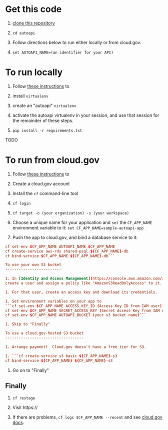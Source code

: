 
Get this code  
=============


1. [clone this repository]()

1. `cd autoapi`

1. Follow directions below to run either locally or from cloud.gov.

1. `set AUTOAPI_NAME=(an identifier for your API)`

To run locally
==============

1. Follow [these instructions]() to

  1. install `virtualenv`
  1. create an "autoapi" `virtualenv`
  1. activate the autoapi virtualenv in your session, and use that session for the remainder of these steps.

1. `pip install -r requirements.txt`

TODO

To run from cloud.gov
=====================

1. Follow [these instructions]() to

  1. Create a cloud.gov account
  2. Install the `cf` command-line tool
  3. `cf login`
  4. `cf target -o (your organization) -s (your workspace)`

1. Choose a unique name for your application and `set` the `CF_APP_NAME` environment variable to it: `set CF_APP_NAME=sample-autoapi-app`

1. Push the app to cloud.gov, and bind a database service to it:

```cf push $CF_APP_NAME
cf set-env $CF_APP_NAME AUTOAPI_NAME $CF_APP_NAME
cf create-service aws-rds shared-psql ${CF_APP_NAME}-db
cf bind-service $CF_APP_NAME ${CF_APP_NAME}-db```

To use your own S3 bucket
-------------------------

1. In [Identity and Access Management](https://console.aws.amazon.com/iam),
create a user and assign a policy like "AmazonS3ReadOnlyAccess" to it.

1. For that user, create an access key and download its credentials.

1. Set environment variables on your app to
```cf set-env $CF_APP_NAME ACCESS_KEY_ID (Access Key ID from IAM user)
cf set-env $CF_APP_NAME SECRET_ACCESS_KEY (Secret Access Key from IAM user)
cf set-env $CF_APP_NAME AUTOAPI_BUCKET (your s3 bucket name)```

1. Skip to "Finally"

To use a cloud.gov-hosted S3 bucket
-----------------------------------

1. Arrange payment!  Cloud.gov doesn't have a free tier for S3.

1. ```cf create-service s3 basic ${CF_APP_NAME}-s3
cf bind-service ${CF_APP_NAME} ${CF_APP_NAME}-s3
```

1. Go on to "Finally"

Finally
-------

1. `cf restage`

1. Visit https://

1. If there are problems, `cf logs $CF_APP_NAME --recent` and see [cloud.gov docs]().
